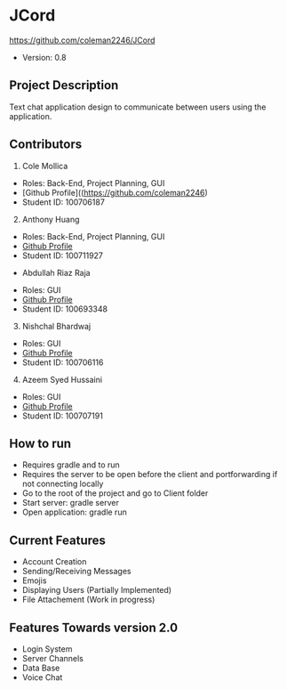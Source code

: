 # JCord
https://github.com/coleman2246/JCord
 * Version: 0.8
## Project Description
Text chat application design to communicate between users using the application.
## Contributors
1. Cole Mollica
 * Roles: Back-End, Project Planning, GUI
 * [Github Profile]((https://github.com/coleman2246)
 * Student ID: 100706187
2. Anthony Huang
 * Roles: Back-End, Project Planning, GUI
 * [Github Profile](https://github.com/Nycarus)
 * Student ID: 100711927
- Abdullah Riaz Raja
 * Roles: GUI
 * [Github Profile](https://github.com/abdullah-riaz-raja)
 * Student ID: 100693348
3. Nishchal Bhardwaj
 * Roles: GUI
 * [Github Profile](https://github.com/Nishchal2309)
 * Student ID: 100706116
4. Azeem Syed Hussaini
  * Roles: GUI
  * [Github Profile](https://github.com/Azeem-Hussaini)
  * Student ID: 100707191
## How to run
  * Requires gradle and to run
  * Requires the server to be open before the client and portforwarding if not connecting locally
  * Go to the root of the project and go to Client folder
  * Start server: gradle server
  * Open application: gradle run
## Current Features
  * Account Creation 
  * Sending/Receiving Messages
  * Emojis
  * Displaying Users (Partially Implemented)
  * File Attachement (Work in progress)
## Features Towards version 2.0
  * Login System
  * Server Channels
  * Data Base
  * Voice Chat
